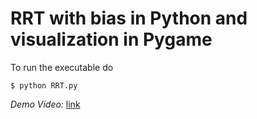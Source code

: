 # RRT with bias in Python and visualization in Pygame

To run the executable do 
```
$ python RRT.py

```

 _Demo Video:_ [link](https://drive.google.com/file/d/14RyGldrYTZtV8zD4DMeQb-t7p0UUJtCq/view?usp=sharing)

